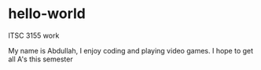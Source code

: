 # hello-world
ITSC 3155 work

My name is Abdullah, I enjoy coding and playing video games.
I hope to get all A's this semester
